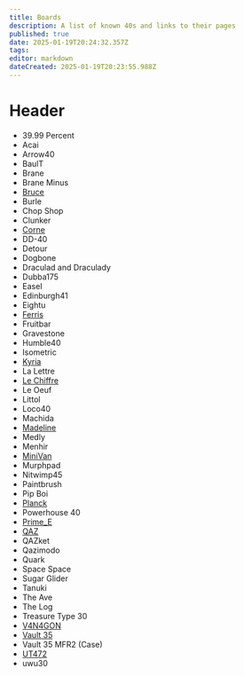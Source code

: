 ```yaml
---
title: Boards
description: A list of known 40s and links to their pages
published: true
date: 2025-01-19T20:24:32.357Z
tags: 
editor: markdown
dateCreated: 2025-01-19T20:23:55.988Z
---
```


# Header
- 39.99 Percent
- Acai
- Arrow40
- BaulT
- Brane
- Brane Minus
- [Bruce](/boards/Bruce)
- Burle
- Chop Shop
- Clunker
- [Corne](/boards/corne)
- DD-40
- Detour
- Dogbone
- Draculad and Draculady
- Dubba175
- Easel
- Edinburgh41
- Eightu
- [Ferris](/boards/ferris)
- Fruitbar
- Gravestone
- Humble40
- Isometric
- [Kyria](/boards/kyria)
- La Lettre
- [Le Chiffre](/boards/le_chiffre)
- Le Oeuf
- Littol
- Loco40
- Machida
- [Madeline](/boards/madeline)
- Medly
- Menhir
- [MiniVan](/boards/minivan)
- Murphpad
- Nitwimp45
- Paintbrush
- Pip Boi
- [Planck](/boards/planck)
- Powerhouse 40
- [Prime_E](/boards/Prime_E)
- [QAZ](/boards/qaz)
- QAZket
- Qazimodo
- Quark
- Space Space
- Sugar Glider
- Tanuki
- The Ave
- The Log
- Treasure Type 30
- [V4N4GON](/boards/v4n4g0n)
- [Vault 35](/boards/vault-35)
- Vault 35 MFR2 (Case)
- [UT472](/boards/ut472)
- uwu30